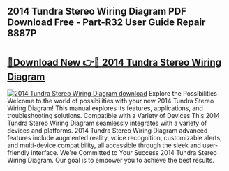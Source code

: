 ## 2014 Tundra Stereo Wiring Diagram PDF Download Free - Part-R32 User Guide Repair 8887P

# <h2><a href="http://dfies81.blite.top/?on=2014+Tundra+Stereo+Wiring+Diagram">🔗Download New 👉🔴 2014 Tundra Stereo Wiring Diagram</a></h2>

[![2014 Tundra Stereo Wiring Diagram download](https://i.imgur.com/lujVjoI.png)](http://dfies81.blite.top/?on=2014+Tundra+Stereo+Wiring+Diagram)
Explore the Possibilities Welcome to the world of possibilities with your new 2014 Tundra Stereo Wiring Diagram! This manual explores its features, applications, and troubleshooting solutions. Compatible with a Variety of Devices This 2014 Tundra Stereo Wiring Diagram seamlessly integrates with a variety of devices and platforms. 2014 Tundra Stereo Wiring Diagram advanced features include augmented reality, voice recognition, customizable alerts, and multi-device compatibility, all accessible through the sleek and user-friendly interface. We're Committed to Your Success 2014 Tundra Stereo Wiring Diagram. Our goal is to empower you to achieve the best results.
